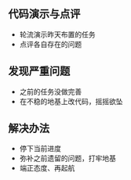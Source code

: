 ## 代码演示与点评
- 轮流演示昨天布置的任务
- 点评各自存在的问题

## 发现严重问题
- 之前的任务没做完善
- 在不稳的地基上改代码，摇摇欲坠

## 解决办法
- 停下当前进度
- 弥补之前遗留的问题，打牢地基
- 端正态度、再起航
